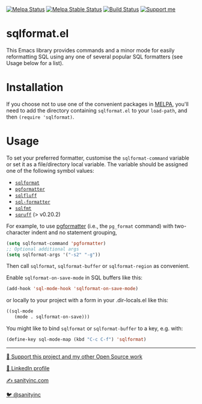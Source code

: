 [![Melpa Status](http://melpa.org/packages/sqlformat-badge.svg)](http://melpa.org/#/sqlformat)
[![Melpa Stable Status](http://stable.melpa.org/packages/sqlformat-badge.svg)](http://stable.melpa.org/#/sqlformat)
[![Build Status](https://github.com/purcell/sqlformat/actions/workflows/test.yml/badge.svg)](https://github.com/purcell/sqlformat/actions/workflows/test.yml)
<a href="https://www.patreon.com/sanityinc"><img alt="Support me" src="https://img.shields.io/badge/Support%20Me-%F0%9F%92%97-ff69b4.svg"></a>

sqlformat.el
============

This Emacs library provides commands and a minor mode for easily reformatting
SQL using any one of several popular SQL formatters (see Usage below for a list).

Installation
=============

If you choose not to use one of the convenient
packages in [MELPA][melpa], you'll need to
add the directory containing `sqlformat.el` to your `load-path`, and
then `(require 'sqlformat)`.

Usage
=====

To set your preferred formatter, customise the `sqlformat-command` variable or set it as a file/directory local variable.
The variable should be assigned one of the following symbol values:

* [`sqlformat`][sqlformat]
* [`pgformatter`][pgformatter]
* [`sqlfluff`][sqlfluff]
* [`sql-formatter`][sql-formatter]
* [`sqlfmt`][sqlfmt]
* [`sqruff`][sqruff] (> v0.20.2)


For example, to use [pgformatter][pgformatter] (i.e., the `pg_format` command) with
two-character indent and no statement grouping,

``` el
(setq sqlformat-command 'pgformatter)
;; Optional additional args
(setq sqlformat-args '("-s2" "-g"))
```

Then call `sqlformat`, `sqlformat-buffer` or `sqlformat-region` as convenient.

Enable `sqlformat-on-save-mode` in SQL buffers like this:

```el
(add-hook 'sql-mode-hook 'sqlformat-on-save-mode)
```

or locally to your project with a form in your .dir-locals.el like
this:

```el
((sql-mode
   (mode . sqlformat-on-save)))
```

You might like to bind `sqlformat` or `sqlformat-buffer` to a key,
e.g. with:

```el
(define-key sql-mode-map (kbd "C-c C-f") 'sqlformat)
```

[melpa]: http://melpa.org
[sqlformat]: https://sqlformat.org/
[pgformatter]: https://github.com/darold/pgFormatter
[sqlfluff]: https://www.sqlfluff.com
[sql-formatter]: https://github.com/sql-formatter-org/sql-formatter
[sqlfmt]: https://docs.sqlfmt.com/
[sqruff]: https://github.com/quarylabs/sqruff
<hr>

[💝 Support this project and my other Open Source work](https://www.patreon.com/sanityinc)

[💼 LinkedIn profile](https://uk.linkedin.com/in/stevepurcell)

[✍ sanityinc.com](http://www.sanityinc.com/)

[🐦 @sanityinc](https://twitter.com/sanityinc)
